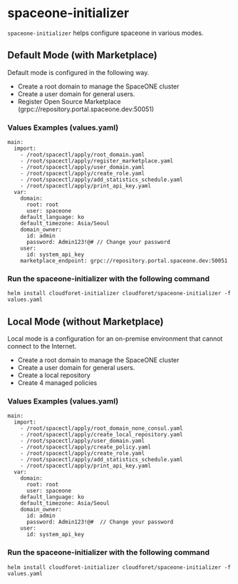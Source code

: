 # spaceone-initializer

`spaceone-initializer` helps configure spaceone in various modes.

## Default Mode (with Marketplace)

Default mode is configured in the following way.

* Create a root domain to manage the SpaceONE cluster
* Create a user domain for general users.
* Register Open Source Marketplace (grpc://repository.portal.spaceone.dev:50051)

### Values Examples (values.yaml)

~~~
main:
  import:
    - /root/spacectl/apply/root_domain.yaml
    - /root/spacectl/apply/register_marketplace.yaml
    - /root/spacectl/apply/user_domain.yaml
    - /root/spacectl/apply/create_role.yaml
    - /root/spacectl/apply/add_statistics_schedule.yaml
    - /root/spacectl/apply/print_api_key.yaml
  var:
    domain:
      root: root
      user: spaceone
    default_language: ko
    default_timezone: Asia/Seoul
    domain_owner:
      id: admin
      password: Admin123!@# // Change your password
    user:
      id: system_api_key
    marketplace_endpoint: grpc://repository.portal.spaceone.dev:50051
~~~

### Run the spaceone-initializer with the following command 
~~~
helm install cloudforet-initializer cloudforet/spaceone-initializer -f values.yaml
~~~

## Local Mode (without Marketplace)

Local mode is a configuration for an on-premise environment that cannot connect to the Internet.

* Create a root domain to manage the SpaceONE cluster
* Create a user domain for general users.
* Create a local repository
* Create 4 managed policies

### Values Examples (values.yaml)
~~~
main:
  import:
    - /root/spacectl/apply/root_domain_none_consul.yaml
    - /root/spacectl/apply/create_local_repository.yaml
    - /root/spacectl/apply/user_domain.yaml
    - /root/spacectl/apply/create_policy.yaml
    - /root/spacectl/apply/create_role.yaml
    - /root/spacectl/apply/add_statistics_schedule.yaml
    - /root/spacectl/apply/print_api_key.yaml
  var:
    domain:
      root: root
      user: spaceone
    default_language: ko
    default_timezone: Asia/Seoul
    domain_owner:
      id: admin
      password: Admin123!@#  // Change your password
    user:
      id: system_api_key
~~~

### Run the spaceone-initializer with the following command
~~~
helm install cloudforet-initializer cloudforet/spaceone-initializer -f values.yaml
~~~

